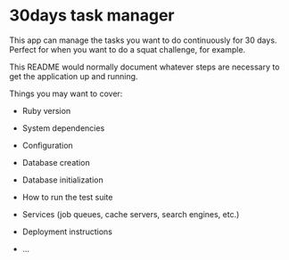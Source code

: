 # 30days task manager

This app can manage the tasks you want to do continuously for 30 days.
Perfect for when you want to do a squat challenge, for example.




This README would normally document whatever steps are necessary to get the
application up and running.

Things you may want to cover:

* Ruby version

* System dependencies

* Configuration

* Database creation

* Database initialization

* How to run the test suite

* Services (job queues, cache servers, search engines, etc.)

* Deployment instructions

* ...
